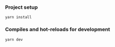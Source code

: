 
### Project setup

```
yarn install
```

### Compiles and hot-reloads for development

```
yarn dev
```


